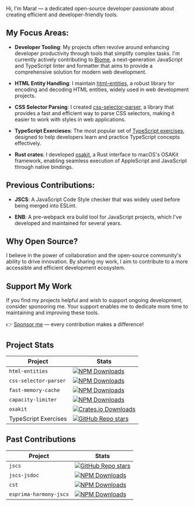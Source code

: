 Hi, I'm Marat — a dedicated open-source developer passionate about creating efficient and developer-friendly tools.

## My Focus Areas:

* **Developer Tooling**: My projects often revolve around enhancing developer productivity through tools that simplify complex tasks.
I'm currently actively contributing to [Biome](https://biomejs.dev/), a next-generation JavaScript and TypeScript linter and formatter that aims to provide a comprehensive solution for modern web development.

* **HTML Entity Handling**: I maintain [html-entities](https://github.com/mdevils/html-entities), a robust library for encoding and decoding HTML entities, widely used in web development projects.

* **CSS Selector Parsing**: I created [css-selector-parser](https://github.com/mdevils/css-selector-parser), a library that provides a fast and efficient way to parse CSS selectors, making it easier to work with styles in web applications.

* **TypeScript Exercieses**: The most popular set of [TypeScript exercises](https://typescript-exercises.github.io/), designed to help developers learn and practice TypeScript concepts effectively.

* **Rust crates**: I developed [osakit](https://crates.io/crates/osakit), a Rust interface to macOS's OSAKit framework, enabling seamless execution of AppleScript and JavaScript through native bindings.

## Previous Contributions:

* **JSCS**: A JavaScript Code Style checker that was widely used before being merged into ESLint.

* **ENB**: A pre-webpack era build tool for JavaScript projects, which I've developed and maintained for several years. 

## Why Open Source?

I believe in the power of collaboration and the open-source community's ability to drive innovation. By sharing my work, I aim to contribute to a more accessible and efficient development ecosystem.

## Support My Work

If you find my projects helpful and wish to support ongoing development, consider sponsoring me. Your support enables me to dedicate more time to maintaining and improving these tools.

👉 [Sponsor me](https://github.com/sponsors/mdevils) — every contribution makes a difference!

## Project Stats

| Project               | Stats                                                                                                                    |
|-----------------------|--------------------------------------------------------------------------------------------------------------------------|
| `html-entities`       | [![NPM Downloads](https://img.shields.io/npm/dm/html-entities)](https://www.npmjs.com/package/html-entities)             |
| `css-selector-parser` | [![NPM Downloads](https://img.shields.io/npm/dm/css-selector-parser)](https://www.npmjs.com/package/css-selector-parser) |
| `fast-memory-cache`   | [![NPM Downloads](https://img.shields.io/npm/dm/fast-memory-cache)](https://www.npmjs.com/package/fast-memory-cache)     |
| `capacity-limiter`    | [![NPM Downloads](https://img.shields.io/npm/dm/capacity-limiter)](https://www.npmjs.com/package/capacity-limiter)       |
| `osakit`              | [![Crates.io Downloads](https://img.shields.io/crates/d/osakit)](https://crates.io/crates/osakit)                        |
| TypeScript Exercises  | [![GitHub Repo stars](https://img.shields.io/github/stars/typescript-exercises/typescript-exercises)](https://github.com/typescript-exercises/typescript-exercises) |

## Past Contributions

| Project                | Stats                                                                                                                      |
|------------------------|----------------------------------------------------------------------------------------------------------------------------|
| `jscs`                 | [![GitHub Repo stars](https://img.shields.io/github/stars/jscs-dev/node-jscs)](https://github.com/jscs-dev/node-jscs)      |
| `jscs-jsdoc`           | [![NPM Downloads](https://img.shields.io/npm/dm/jscs-jsdoc)](https://www.npmjs.com/package/jscs-jsdoc)                     |
| `cst`                  | [![NPM Downloads](https://img.shields.io/npm/dm/cst)](https://www.npmjs.com/package/cst)                                   |
| `esprima-harmony-jscs` | [![NPM Downloads](https://img.shields.io/npm/dm/esprima-harmony-jscs)](https://www.npmjs.com/package/esprima-harmony-jscs) |

